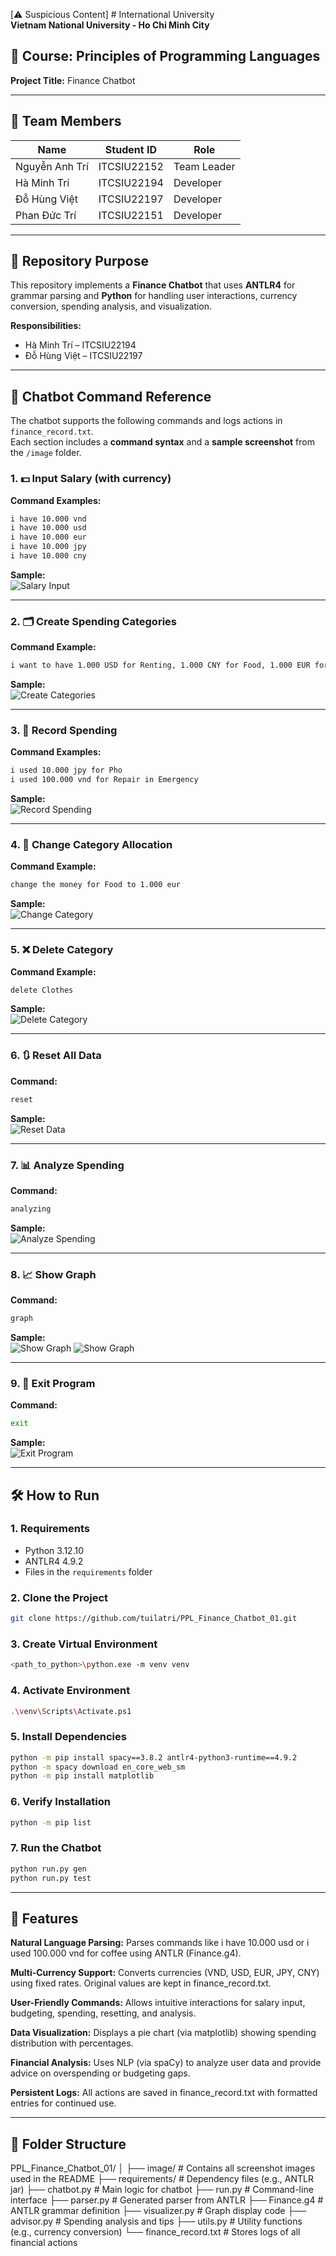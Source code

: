 [⚠️ Suspicious Content] # International University  
**Vietnam National University - Ho Chi Minh City**  

## 📘 Course: Principles of Programming Languages  
**Project Title:** Finance Chatbot  

---

## 👥 Team Members
| Name               | Student ID     | Role     |
|--------------------|----------------|----------|
| Nguyễn Anh Trí     | ITCSIU22152    | Team Leader |
| Hà Minh Trí        | ITCSIU22194    | Developer |
| Đỗ Hùng Việt       | ITCSIU22197    | Developer |
| Phan Đức Trí       | ITCSIU22151    | Developer |

---

## 📂 Repository Purpose
This repository implements a **Finance Chatbot** that uses **ANTLR4** for grammar parsing and **Python** for handling user interactions, currency conversion, spending analysis, and visualization.

**Responsibilities:**
- Hà Minh Trí – ITCSIU22194  
- Đỗ Hùng Việt – ITCSIU22197  

---

## 💬 Chatbot Command Reference

The chatbot supports the following commands and logs actions in `finance_record.txt`.  
Each section includes a **command syntax** and a **sample screenshot** from the `/image` folder.

### 1. 💵 Input Salary (with currency)
**Command Examples:**
```bash
i have 10.000 vnd
i have 10.000 usd
i have 10.000 eur
i have 10.000 jpy
i have 10.000 cny
```
**Sample:**  
![Salary Input](images/salary_sample.jpg)

---

### 2. 🗂️ Create Spending Categories
**Command Example:**
```bash
i want to have 1.000 USD for Renting, 1.000 CNY for Food, 1.000 EUR for Clothes, 1.000 JPY for Emergency
```
**Sample:**  
![Create Categories](images/spending_categories_sample.jpg)

---

### 3. 💸 Record Spending
**Command Examples:**
```bash
i used 10.000 jpy for Pho
i used 100.000 vnd for Repair in Emergency
```
**Sample:**  
![Record Spending](images/spending_sample.jpg)

---

### 4. 🔄 Change Category Allocation
**Command Example:**
```bash
change the money for Food to 1.000 eur
```
**Sample:**  
![Change Category](images/changing_sample.jpg)

---

### 5. ❌ Delete Category
**Command Example:**
```bash
delete Clothes
```
**Sample:**  
![Delete Category](images/deleting_sample.jpg)

---

### 6. 🔃 Reset All Data
**Command:**
```bash
reset
```
**Sample:**  
![Reset Data](images/resetting_sample.jpg)

---

### 7. 📊 Analyze Spending
**Command:**
```bash
analyzing
```
**Sample:**  
![Analyze Spending](images/analyzing_sample.jpg)

---

### 8. 📈 Show Graph
**Command:**
```bash
graph
```
**Sample:**  
![Show Graph](images/showing_graph_sample.jpg)
![Show Graph](images/pie_chart_sample.jpg)

---

### 9. 🚪 Exit Program
**Command:**
```bash
exit
```
**Sample:**  
![Exit Program](images/exitting_sample.jpg)

---

## 🛠️ How to Run

### 1. Requirements
- Python 3.12.10  
- ANTLR4 4.9.2  
- Files in the `requirements` folder

### 2. Clone the Project
```bash
git clone https://github.com/tuilatri/PPL_Finance_Chatbot_01.git
```

### 3. Create Virtual Environment
```bash
<path_to_python>\python.exe -m venv venv
```

### 4. Activate Environment
```bash
.\venv\Scripts\Activate.ps1

```

### 5. Install Dependencies
```bash
python -m pip install spacy==3.8.2 antlr4-python3-runtime==4.9.2
python -m spacy download en_core_web_sm
python -m pip install matplotlib

```

### 6. Verify Installation
```bash
python -m pip list

```

### 7. Run the Chatbot
```bash
python run.py gen
python run.py test

```

---

## 🧠 Features
**Natural Language Parsing:**
Parses commands like i have 10.000 usd or i used 100.000 vnd for coffee using ANTLR (Finance.g4).

**Multi-Currency Support:**
Converts currencies (VND, USD, EUR, JPY, CNY) using fixed rates. Original values are kept in finance_record.txt.

**User-Friendly Commands:**
Allows intuitive interactions for salary input, budgeting, spending, resetting, and analysis.

**Data Visualization:**
Displays a pie chart (via matplotlib) showing spending distribution with percentages.

**Financial Analysis:**
Uses NLP (via spaCy) to analyze user data and provide advice on overspending or budgeting gaps.

**Persistent Logs:**
All actions are saved in finance_record.txt with formatted entries for continued use.

---

## 📁 Folder Structure
PPL_Finance_Chatbot_01/
│
├── image/                   # Contains all screenshot images used in the README
├── requirements/            # Dependency files (e.g., ANTLR jar)
├── chatbot.py               # Main logic for chatbot
├── run.py                   # Command-line interface
├── parser.py                # Generated parser from ANTLR
├── Finance.g4               # ANTLR grammar definition
├── visualizer.py            # Graph display code
├── advisor.py               # Spending analysis and tips
├── utils.py                 # Utility functions (e.g., currency conversion)
└── finance_record.txt       # Stores logs of all financial actions